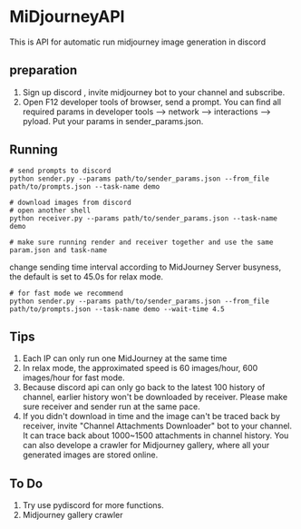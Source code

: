 # MiDjourneyAPI
This is API for automatic run midjourney image generation in discord

## preparation

1. Sign up discord , invite midjourney bot to your channel and subscribe.
2. Open F12 developer tools of browser, send a prompt. You can find all required params in developer tools --> network --> interactions --> pyload. Put your params in sender_params.json.

## Running

```shell
# send prompts to discord
python sender.py --params path/to/sender_params.json --from_file path/to/prompts.json --task-name demo

# download images from discord
# open another shell
python receiver.py --params path/to/sender_params.json --task-name demo

# make sure running render and receiver together and use the same param.json and task-name
```

change sending time interval according to MidJourney Server busyness, the default is set to 45.0s for relax mode.

```shell
# for fast mode we recommend
python sender.py --params path/to/sender_params.json --from_file path/to/prompts.json --task-name demo --wait-time 4.5
```

## Tips
1. Each IP can only run one MidJourney at the same time
2. In relax mode, the approximated speed is 60 images/hour, 600 images/hour for fast mode.
3. Because discord api can only go back to the latest 100 history of channel, earlier history won't be downloaded by receiver. Please make sure receiver and sender run at the same pace.
4. If you didn't download in time and the image can't be traced back by receiver, invite "Channel Attachments Downloader" bot to your channel. It can trace back about 1000~1500 attachments in channel history. You can also develope a crawler for Midjourney gallery, where all your generated images are stored online.


## To Do
1. Try use pydiscord for more functions.
2.  Midjourney gallery crawler
